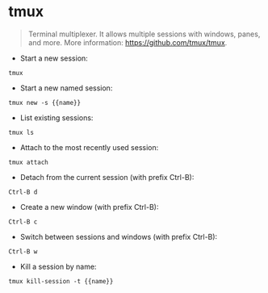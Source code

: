 # tmux

> Terminal multiplexer. It allows multiple sessions with windows, panes, and more.
> More information: <https://github.com/tmux/tmux>.

- Start a new session:

`tmux`

- Start a new named session:

`tmux new -s {{name}}`

- List existing sessions:

`tmux ls`

- Attach to the most recently used session:

`tmux attach`

- Detach from the current session (with prefix Ctrl-B):

`Ctrl-B d`

- Create a new window (with prefix Ctrl-B):

`Ctrl-B c`

- Switch between sessions and windows (with prefix Ctrl-B):

`Ctrl-B w`

- Kill a session by name:

`tmux kill-session -t {{name}}`
